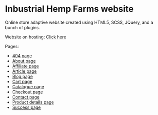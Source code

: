 <h1>Inbustrial Hemp Farms website</h1>
<p>Online store adaptive website created using HTML5, SCSS, JQuery, and a bunch of plugins.</p>
<p>Website on hosting: <a href="http://front.devplace.info/maiorov-herbs/">Click here</a></p>
<p>Pages:</p>
<ul>
    <li><a href="http://front.devplace.info/maiorov-herbs/404.html">404 page</a></li>
    <li><a href="http://front.devplace.info/maiorov-herbs/about.html">About page</a></li>
    <li><a href="http://front.devplace.info/maiorov-herbs/affiliate.html">Affiliate page</a></li>
    <li><a href="http://front.devplace.info/maiorov-herbs/article.html">Article page</a></li>
    <li><a href="http://front.devplace.info/maiorov-herbs/blog.html">Blog page</a></li>
    <li><a href="http://front.devplace.info/maiorov-herbs/cart.html">Cart page</a></li>
    <li><a href="http://front.devplace.info/maiorov-herbs/catalogue.html">Catalogue page</a></li>
    <li><a href="http://front.devplace.info/maiorov-herbs/checkout.html">Checkout page</a></li>
    <li><a href="http://front.devplace.info/maiorov-herbs/contact.html">Contact page</a></li>
    <li><a href="http://front.devplace.info/maiorov-herbs/product-details.html">Product details page</a></li>
    <li><a href="http://front.devplace.info/maiorov-herbs/success.html">Success page</a></li>
</ul>
